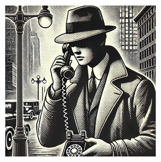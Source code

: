 !["ChatGPT-Generated"](https://github.com/ohspc89/Better_Call_Jin/blob/main/Call_Jin_480x480.webp?raw=true)
